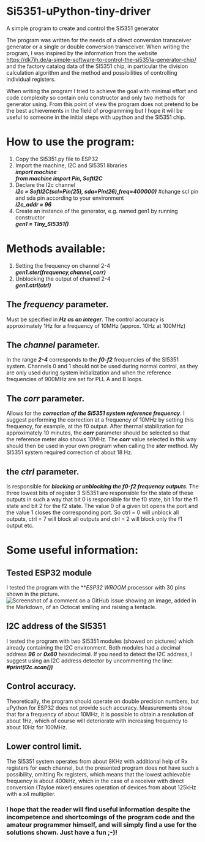 # Si5351-uPython-tiny-driver
A simple program to create and control the SI5351 generator

The program was written for the needs of a direct conversion transceiver generator or a single or double conversion transceiver.
When writing the program, I was inspired by the information from the website https://dk7ih.de/a-simple-software-to-control-the-si5351a-generator-chip/ and the factory catalog data of the SI5351 chip, in particular the division calculation algorithm and the method and possibilities of controlling individual registers.

When writing the program I tried to achieve the goal with minimal effort and code complexity so contain onlu constructor and only two methods for generator using. From this point of view the program does not pretend to be the best achievements in the field of programming but I hope it will be useful to someone in the initial steps with upython and the SI5351 chip.

# How to use the program:
1. Copy the SI5351.py file to ESP32
2. Import the machine, I2C and SI5351 libraries<br/>
  ***import machine***<br/>
  ***from machine import Pin, SoftI2C***
3. Declare the I2c channel<br/>
  ***i2c = SoftI2C(scl=Pin(25), sda=Pin(26),freq=400000)*** #change scl pin and sda pin according to your environment<br/>
  ***i2c_addr = 96***
4. Create an instance of the generator, e.g. named gen1 by running constructor<br/>
  ***gen1 = Tiny_SI5351()***
  
# Methods available:<br/>
1. Setting the frequency on channel 2-4<br/>
  ***gen1.ster(frequency,channel,corr)***<br/>
2. Unblocking the output of channel 2-4<br/>
  ***gen1.ctrl(ctrl)***

## The ***frequency*** parameter.
Must be specified in ***Hz as an integer***. The control accuracy is approximately 1Hz for a frequency of 10MHz (approx. 10Hz at 100MHz)
## The ***channel*** parameter.
In the range ***2-4*** corresponds to the ***f0-f2*** frequencies of the SI5351 system. Channels 0 and 1 should not be used during normal control, as they are only used during system initialization and when the reference frequencies of 900MHz are set for PLL A and B loops.
## The ***corr*** parameter.
Allows for the ***correction of the SI5351 system reference frequency***. I suggest performing the correction at a frequency of 10MHz by setting this frequency, for example, at the f0 output. After thermal stabilization for approximately 10 minutes, the ***corr*** parameter should be selected so that the reference meter also shows 10MHz. The ***corr*** value selected in this way should then be used in your own program when calling the ***ster*** method. My SI5351 system required correction of about 18 Hz.
## the ***ctrl*** parameter.
Is responsible for ***blocking or unblocking the f0-f2 frequency outputs***. The three lowest bits of register 3 SI5351 are responsible for the state of these outputs in such a way that bit 0 is responsible for the f0 state, bit 1 for the f1 state and bit 2 for the f2 state. The value 0 of a given bit opens the port and the value 1 closes the corresponding port. So ctrl = 0 will unblock all outputs, ctrl = 7 will block all outputs and ctrl = 2 will block only the f1 output etc.

# Some useful information:
## Tested ESP32 module
I tested the program with the ***ESP32 WROOM* processor with 30 pins shown in the picture.
![Screenshot of a comment on a GitHub issue showing an image, added in the Markdown, of an Octocat smiling and raising a tentacle.](/esp32.jpg)

## I2C address of the SI5351
I tested the program with two SI5351 modules (showed on pictures) which already containing the I2C environment. Both modules had a decimal address ***96*** or ***0x60*** hexadecimal.
If you need to detect the I2C address, I suggest using an I2C address detector by uncommenting the line:<br/>
***#print(i2c.scan())***
   
## Control accuracy.
Theoretically, the program should operate on double precision numbers, but uPython for ESP32 does not provide such accuracy. Measurements show that for a frequency of about 10MHz, it is possible to obtain a resolution of about 1Hz, which of course will deteriorate with increasing frequency to about 10Hz for 100MHz.

## Lower control limit.
The SI5351 system operates from about 8KHz with additional help of Rx registers for each channel, but the presented program does not have such a possibility, omitting Rx registers, which means that the lowest achievable frequency is about 400kHz, which in the case of a receiver with direct conversion (Tayloe mixer) ensures operation of devices from about 125kHz with a x4 multiplier.

### I hope that the reader will find useful information despite the incompetence and shortcomings of the program code and the amateur programmer himself, and will simply find a use for the solutions shown.  Just have a fun ;-)! 
